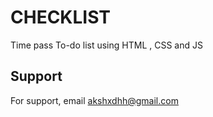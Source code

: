 
# CHECKLIST

Time pass To-do list using HTML , CSS and JS


## Support

For support, email akshxdhh@gmail.com

